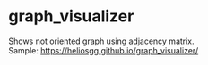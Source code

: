 # graph_visualizer  
Shows not oriented graph using adjacency matrix.  
Sample: https://heliosgg.github.io/graph_visualizer/
